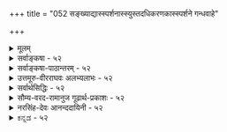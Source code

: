 +++
title = "052 सङ्ख्याद्यास्स्पर्शनास्स्युस्तदधिकरणकास्स्पर्शने गन्धवाहे"

+++
<details><summary>मूलम्</summary>

संख्याद्यास्स्पर्शनास्स्युस्तदधिकरणकास्स्पर्शने गन्धवाहे तेषां द्रव्योपलम्भप्रतिनियतनिजाध्यक्षयोग्यत्वतश्चेत् ।  
इ(ष्टंत्वं)ष्टस्त्वंशेन चात्मप्रभृतिषु सहते तैः प्रसिद्ध्यन्ति सर्वे तद्बाह्ये व्याप्तिरिष्टा यदि सततगतेरप्यसावस्तु बाह्ये ॥ ५२ ॥
</details>

<details><summary>सर्वाङ्कषा - ५२</summary>

वायोः प्रत्यक्षत्वे तद्गतसंख्यादिकमपि प्रत्यक्षतो गृह्येतेत्यादि परोक्तं बाधकमुपन्यस्य निराकरोतिसंख्याद्या इत्यादिना । **गन्धवाहे** = वायौ **स्पार्शने** = त्वगिन्द्रियग्राह्ये सति, **तदधिकरणकाः** = वायौ वर्तमानाः **संख्याद्याः** =संख्यापरिमाणादयोऽपि **स्पार्शनाः** = त्वगिन्द्रियग्राह्याः **स्युः** = भवेयुः । तत्र हेतुः - तेषामित्यादि । **तेषां** = संख्यादीनांम् द्रव्योपलंभप्रतिनियतनिजाध्यक्ष **योग्यत्वतः** = **द्रव्यस्य** = संख्याद्याश्रयस्य द्रव्यस्य 

[[101]]

इष्टं त्वंशे, न चात्मप्रभृतिषु सह ते तैः प्रसिद्ध्यन्ति सर्वे 

तद्वाह्ये व्याप्तिरिष्टा यदि, सततगतेरप्यसावस्तु बाह्ये ॥52॥ 

T 



**उपलंभे** = प्रत्यक्षत्वे **प्रतिनियतं** = नियमेन व्याप्तम्, यत् **निजाध्यक्षयोग्यत्वम्** = आश्रयग्रहणयोग्येन्द्रियजन्यप्रत्यक्षविषयत्वम्, तन्नियमात् इत्यर्थः । संख्यादीनां गुणानां प्रत्यक्षं प्रति तदाश्रयद्रव्यग्रहणसमर्थमिन्द्रियमेव कारणं दृष्टम्, अन्वयव्यतिरेकवशात् । यथा घटगता संख्या, घटग्रहणसमर्थेन्द्रियेण चक्षुषा त्वचा च गृह्यते इति नियमः सर्वसंमतः । एवञ्च वायोः यदि त्वचा ग्रहणम्, तर्हि वायुगता संख्यापि त्वचा गृह्येत । **चेत्** = इति चेत्; समाधत्ते – इष्टं त्वंशे । 'प्रथमो वायुः ववौ, द्वितीयो ववौ' इत्याद्या अनुभवा दृश्यन्त एव । ‘अधिकरणग्राहकमिन्द्रियम्, तद्गतगुणमपि गृह्णाति' इत्ययं नियमः सर्वांशे नेष्टः, घटग्राहकेण चक्षुषा, घटगतगुरुत्वस्याग्रहणात् । अत उक्तम् **अंशे** = क्वचिद्विषये इष्टमिदम्, न तु सर्वत्रेति त्वयापि वक्तव्यमेव । एतादृशं व्याप्तिभङ्गमात्मन्यपि प्रदर्शयति - न चेत्यादि । **आत्मप्रभृतिषु** = आत्मादिवस्तुषु ते **सर्वे** = तत्र वर्तमानाः सर्वे गुणाः तैः **सह** = आश्रयभूतैः आत्मादिभिस्सह न च **प्रसिद्ध्यन्ति** = नैव गृह्यन्ते । आत्मा तु 'अहम्' इति मानसप्रत्यक्षविषयः अङ्गीक्रियते । तत्र आत्मना सह आत्मगताः अणुत्वमहत्त्वपरिमाणादयः धर्माधर्मादयश्च न हि केनापि गृह्यन्ते । अतः 'आश्रयग्राहकम्, तदाश्रितमपि गृह्णाति' इति नियमः न सार्वत्रिकः। किन्तु अनुभवानुरोधेनैव व्यवस्था वक्तव्या । पुनश्शङ्कते - **तद्वाह्ये** = आत्मव्यतिरिक्त एव विषये **तद्व्याप्तिः** = पूर्वोक्तव्याप्तिः इष्टा **यदि** = संमता यदि; तर्हि, **असौ** = व्याप्तिः सततगतेः अपि **बाह्ये** = वायुभिन्नपृथिव्यादिविषय एव अस्तु, न तु वायौ, इत्यपि कुतो न स्यात् । नियमाः खलु अनुभवेनैव निरूप्यन्ते । अतः वायोः प्रत्यक्षत्वे न कापि हानिः ॥ 

वस्तुतस्तु – पञ्चस्विन्द्रियेषु द्रव्यग्राहकं द्वयमेव, चक्षुः, त्वक् च । तत्रापि, लोके 'प्रत्यक्षतो दृष्टम्' 'प्रत्यक्षदर्शनम्' इत्यादिव्यवहारास्सर्वेऽपि चाक्षुषा एव दृष्टाः । अतः इतरेन्द्रियजन्यज्ञानानां शास्त्रदृष्ट्या प्रत्यक्षत्वेऽपि, लोकदृष्ट्या चाक्षुषज्ञान एव प्रत्यक्षत्वव्यवहारात्, 'बाह्यप्रत्यक्षत्वावच्छिन्नं प्रति रूपं कारणम्' इति वायुः न प्रत्यक्षः । न च विपरीतमेव किं न स्यात्, बाह्यप्रत्यक्षत्वावच्छिन्नं प्रति स्पर्श एव कारणमस्त्विति शङ्खयम्; आलोकस्याचाक्षुषत्वप्रसङ्गात् । अस्त्वालोकोऽनुमेय एवेति तु न; घटादीनामप्यनुमेयत्वप्रसङ्गात् । अतो रूपमेव बाह्यप्रत्यक्षत्वप्रयोजकमिति तेषामाशयः । किञ्च वायोः त्वगिन्द्रियग्राह्यत्वे, अपवरके वर्तमानो निश्चलो वायुः कुतस्त्वचा न गृह्यते? न च तत्र वायुरेव नास्तीति वाच्यम्, तत्र स्थितानां श्वासोच्छ्वासदर्शनात् । अतः वायुर्न प्रत्यक्षः, किन्तु स्पर्शाद्यनुमेयः । वेदान्तिभिस्तु केवललोकव्यवहारापरिगणनात्, तन्निराकरणम् । 'वातो वाति' इत्यनुभवोऽपि स्पर्शविषयक एव । एवं च- 

'मर्यादानामसाङ्कर्यात् शास्त्राणां विषयस्थितेः । खण्डनानां नावकाशः भावाविष्करणं परम् ॥ परंतु कालमाहात्म्यान्महर्ष्याशयदूरगाः । खण्डनैकव्यसनिनो जाता हन्त ! विपश्चितः ॥ बौद्धा यदा विप्रतीपं गताः पाण्डित्यगर्विताः । तदारभ्य व्यसनिनो जाताः प्रायो विपश्चितः ॥ 

एतस्माज्जायते प्राणो मनस्सर्वेन्द्रियाणि च । खं वायुज्र्ज्योतिरापः पृथिवी विश्वस्य धारिणी ॥ 



53. 

[[102]]

[प्राणोऽपि वायुविशेष एव ] 

न प्राणो वायुमात्रं सह परिपठनात् न क्रिया द्रव्यतोक्तेः 

तेजोवद्वा न तत्त्वान्तरमगणनतो वायुतानुज्झनाच्च । तस्माद्वातो विशेषं घनजलकरकान्यायतः प्राप्य कंचित्. 

देहान्तर्दाशविध्यं भजति बहुविधोपक्रियो वृत्तिभेदैः ॥53॥ 

आचार्यसार्वभौमोऽयं न समो यद्यपीतरैः । अवृणोद्यं स्वयं ज्ञानविज्ञानाद्यधिदेवता ॥ यत्किञ्चित्साधने वापि समर्थो बाधनेऽथवा । चर्चामेवं करोति स्म तत्तत्कालानुरोधतः ॥ तथापि शिष्यबुद्ध्यादिवैशद्यार्थं तदा तदा । तस्यैवानुग्रहाद्ज्ञेयस्तद्वचोऽर्थो न चान्यथा ॥ गुरोश्शापस्तु शिष्यः स्याद्भक्तो भगवतस्तथा । स्मर्तव्योऽयं सदा न्यायः बहुसंशयनाशकृत् ॥ इदं रहस्यं तत्तदवसरे व्यक्तीभविष्यति ॥ ५२ ॥
</details>


<details><summary>सर्वाङ्कषा-पाठान्तरम् - ५२</summary>

वायोः प्रत्यक्षत्वे तद्गतसंख्यादिकमपि प्रत्यक्षतो गृह्येतेत्यादि परोक्तं बाधकमुपन्यस्य निराकरोति - संख्याद्या इत्यादिना । गन्धवाहे = वायौ स्पार्शने = त्वगिन्द्रियग्राह्ये सति, तदधिकरणकाः = वायौ वर्तमानाः संख्याद्याः = संख्यापरिमाणादयोऽपि स्पार्शनाः = त्वगिन्द्रियग्राह्याः स्युः = भवेयुः । तत्र हेतुः - तेषामित्यादि । तेषां = संख्यादीनां द्रव्योपलंभप्रतिनियतनिजाध्यक्षयोग्यत्वतः = द्रव्यस्य = संख्याद्याश्रयस्य द्रव्यस्य उपलंभे = प्रत्यक्षत्वे प्रतिनियतं = नियमेन व्याप्तम्‌, यत्‌ निजाध्यक्षयोग्यत्वम्‌ = आश्रयग्रहणयोग्येन्द्रिय- जन्यप्रत्यक्षविषयत्वम्‌, तन्नियमात्‌ इत्यर्थः । संख्यादीनां गुणानां प्रत्यक्षं प्रति तदाश्रयद्रव्यग्रहणसमर्थमिन्द्रियमेव कारणं दृष्टम्‌, अन्वयव्यतिरेकवशात्‌ । यथा घटगता संख्या, घटग्रहणसमर्थेन्द्रियेण चक्षुषा त्वचा च गृह्यते इति नियमः सर्वसंमतः । एवञ्च वायोः यदि त्वचा ग्रहणम्‌, तर्हि वायुगता संख्यापि त्वचा गृह्येत । चेत्‌ = इति चेत्‌; समाधत्ते - इष्ट त्वंशे । 'प्रथमो वायुः ववौ, द्वितीयो ववौ' इत्याद्या अनुभवा दृश्यन्त एव । अधिकरणग्राहकमिन्द्रियम्‌, तद्गतगुणमपि गृह्णाति' इत्ययं नियमः सर्वांश नेष्टः, घटग्राहकेण चक्षुषा, घटगतगुरुत्वस्याग्रहणात्‌ । अत उक्तम्‌ अंशे = क्वचिद्विषये इष्टमिदम्‌, न तु सर्वत्रेति त्वयापि वक्तव्यमेव । एतादृशं व्याप्तिभङ्गमात्मन्यपि प्रदर्शयति - न चेत्यादि । आत्मप्रभृतिषु =आत्मादिवस्तुषु ते सर्वे = तत्र वर्तमानाः सर्वे गुणाः तैः सह = आश्रयभूतैः आत्मादिभिस्सह न च प्रसिद्ध्यन्ति = नैव गृह्यन्ते । आत्मा तु 'अहम्‌' इति मानसप्रत्यक्षविषयः अङ्गीक्रियते । तत्र आत्मना सह आत्मगताः अणुत्वमहत्त्वपरिमाणादयः धर्माधर्मादयश्च न हि केनापि गृह्यन्ते । अतः 'आश्रयग्राहकम्‌, तदाश्रितमपि गृह्णाति' इति नियमः न सार्वत्रिकः । किन्तु अनुभवानुरोधेनैव व्यवस्था वक्तव्या । पुनश्शङ्कते - तद्बाह्ये = आत्मव्यतिरिक्त एव विषये तद्व्याप्तिः = पूर्वोक्तव्याप्तिः इष्टा यदि = संमता यदि; तर्हि, असौ = व्याप्तिः सततगतेः अपि बाह्ये = वायुभिन्नपृथिव्यादिविषय एव अस्तु, न तु वायौ, इत्यपि कुतो न स्यात्‌ । नियमाः खलु अनुभवेनैव निरूप्यन्ते । अतः वायोः प्रत्यक्षत्वे न कापि हानिः ॥   
वस्तुतस्तु पञ्चस्विन्द्रियेषु द्रव्यग्राहकं द्वयमेव, चक्षुः, त्वक्‌ च । तत्रापि, लोके प्रत्यक्षतो दृष्टम्‌' प्रत्यक्षदर्शनम्‌' इत्यादिव्यवहारास्सर्वेऽपि चाक्षुषा एव दृष्टाः । अतः इतरेन्द्रियजन्यज्ञानानां शास्त्रदृष्ट्या प्रत्यक्षत्वेऽपि, लोकदृष्ट्या चाक्षुषज्ञान एव प्रत्यक्षत्वव्यवहारात्‌, 'बाह्यप्रत्यक्षत्वावच्छिन्नं प्रति रूपं कारणम्‌' इति वायुः न प्रत्यक्षः । न च विपरीतमेव किं न स्यात्‌, बाह्यप्रत्यक्षत्वावच्छिन्नं प्रति स्पर्श एव कारणमस्त्विति शङ्क्यम्‌; आलोकस्याचाक्षुषत्वप्रसङ्गात्‌ । अस्त्वालोकोऽनुमेय एवेति तु नः घटादीनामप्यनुमेयत्वप्रसङ्गात्‌ । अतो रूपमेव बाह्यप्रत्यक्षत्वप्रयोजकमिति तेषामाशयः । किञ्च वायोः त्वगिन्द्रियग्राह्यत्वे, अपवरके वर्तमानो निश्चलो वायुः कुतस्त्वचा न गृह्यते? न च तत्र वायुरेव नास्तीति वाच्यम्‌, तत्र स्थितानां श्वासोच्छ्वासदर्शनात्‌ । अतः वायुर्न प्रत्यक्षः, किन्तु स्पर्शाद्यनुमेयः । वेदान्तिभिस्तु केवललोकव्यवहारापरिगणनात्‌, तन्निराकरणम्‌ । 'वातो वाति' इत्यनुभवोऽपि स्पर्शविषयक एव । एवं च -   
'मर्यादानामसाङ्कर्यात्‌ शास्त्राणां विषयस्थितेः । खण्डनानां नावकाशः भावाविष्करणं परम्‌ ॥   
परं तु कालमाहात्म्यान्महर्ष्याशयदूरगाः । खण्डनैकव्यसनिनो जाता हन्त! विपश्चितः ॥   
बौद्धा यदा विप्रतीपं गताः पाण्डित्यगर्विताः । तदारभ्य व्यसनिनो जाताः प्रायो विपश्चितः ॥   
एतस्माज्जायते प्राणो मनस्सर्वेन्द्रियाणि च । खं वायुर्ज्योतिरापः पृथिवी विश्वस्य धारिणी ॥  
आचार्यसार्वभौमोऽयं न समो यद्यपीतरैः । अवृणोद्यं स्वयं ज्ञानविज्ञानाद्यधिदेवता ॥   
यत्किञ्चित्साधने वापि समर्थो बाधनेऽथवा । चर्चामेवं करोति स्म तत्तत्कालानुरोधतः ॥   
तथापि शिष्यबुद्ध्यादिवैशद्यार्थं तदा तदा । तस्यैवानुग्रहाद्ज्ञेयस्तद्वचोऽर्थो न चान्यथा ॥   
गुरोश्शापस्तु शिष्यःस्याद्भक्तो भगवतस्तथा । स्मर्तव्योऽयं सदा न्यायः बहुसंशयनाशकृत्‌ ॥   
इदं रहस्यं तत्तदवसरे व्यक्तीभविष्यति ॥ ५२ ॥
</details>


<details><summary>उत्तमूरु-वीरराघवः अलभ्यलाभः - ५२</summary>

संख्याद्या इति । संख्यापरिमाणपृथक्त्वसंयोगविभागपरत्वापरत्वानि कर्म चेति व्याख्यायामेव  
व्यक्तम् । स्पर्शनपदस्थाने स्पार्शनपदं युक्तम्; चाक्षुषपदवदिदम्; त्वगिन्द्रियग्राह्येत्यर्थकम् । गन्धवाहस्य स्पार्शनत्वे तदीयानां संख्यादीनामपि स्पार्शनत्वापत्तिः, तेषामध्यक्षयोग्यता हि द्रव्योपलम्भप्रतिनियना । संख्यादिप्रत्यक्षं प्रति योग्यतदाश्रयसंनिकर्षस्यैव कारणत्वादित्यर्थः । स्युश्चेत् । इतिराक्रष्टव्य इति प्रागेवोक्तम्; स्युरिति चेदित्यर्थः । अंशत इष्टापत्तिरित्याह इष्टं त्वंश इति । वायुगतसंख्यादिस्पार्शनं तत्रतत्रेष्यत एवेत्यर्थः । वस्तुतो द्रव्यप्रत्यक्षे तद्गतसंख्यादिप्रत्यक्षमिति नियमो नेत्याह न चेति । आत्मादिद्रव्येषु स्थिताः ते = संख्यादयः सर्वे तैः सह = द्रव्यैः सह न प्रसिद्ध्यन्ति च - न गृह्णन्ते चेत्यर्थः । सर्वे इत्यनेन संख्यादिषु कतिपयग्रहणं दृष्टमिति ज्ञाप्यते । आत्मरूपद्रव्यभिन्नद्रव्यप्रत्यक्षे एव तदीयसंख्यादिप्रत्यक्षमिति नियम इति शंकते तद्बाह्ये व्याप्तिरिष्टेति । तद्बाह्ये = तद्भिन्ने इत्यर्थः । यदीत्यनन्तरं तर्हीति पूरणीयम् । असौ - नियमः सततगतेरपि बाह्ये = आत्मवायूभयभिन्न एव भवत्विर्थः ॥ ५२ ॥
</details>


<details><summary>सर्वार्थसिद्धिः - ५२</summary>

वायुप्रत्यक्षतायां परोक्तमनिष्टं शङ्कते - संख्येति ॥ वायौ त्वगिन्द्रियग्राह्ये तन्निष्ठसंख्यापरिमाणादिद्वीन्द्रियग्रा-ह्यवर्गोऽपि तेन सह त्वचा गृह्येत । तेषां संख्यादीनां स्वाधारद्रव्योपलब्धियोग्यतासमानयोग्यताकत्वादित्यर्थः । अत्रांशत इष्टप्रसङ्गतामाह - इष्टमिति । उपलभ्यते ह्येका वह्निशिखा, एका वारिधारेत्यादिवत् एकोऽयं वायुरिति । रन्ध्रभेदनिष्क्रान्तेषु च वायुषु सावधानं स्पृशतो द्वित्वद्विपृथक्त्वादयो भान्ति । यावता च त्वगिन्द्रियभागेन वायुस्संबध्यते, तावदवच्छिन्नं तत्परिमाणं च गृह्यत एव । न हि घटादावपि त्वगिन्द्रियसंबद्धप्रदेशाभ्यधिकवर्ति परिमाणं तेन गृह्यते । स्पृष्टापसृते वायौ संयोगविभागौ स्फुटौ । एकस्मिन् शरीरे अनेकैर्वंशरन्ध्रादिभिरनेकेषु वायुस्रोतस्सु प्रवर्तितेषु तत्तदपेक्षया परत्वापरत्वे अपि सुलभे ; कर्म च, वतीति प्रत्ययात् । अन्यथा सरित्प्रवाहे स्यन्दनं च त्वचा न गृह्येत । यस्तु वायोः संमूर्च्छनाद्यवस्थासु संख्यादेरग्रहः स तोयादावपि समः । प्रसङ्गस्य व्याप्तिभङ्गमप्याह - न चेति । आत्मनि तावद्यद्यप्यहमेक इति धीस्स्यात्, तथाऽपि तत्परिमाणं न गृह्यते । अत एव ह्यणुत्वविभुत्वदेहपरिमाणत्वसन्देहः । एवमन्यदपि । तथा बाह्येष्वपि द्रव्योपलम्भेऽपि द्वित्वत्रित्वाद्यग्रहो दृष्टः । उक्तव्यतिरिक्तेष्वयं नियम इति शङ्कते - तद्बाह्य इति । सान्तर्हसमाह - सततगतेरिति । यथादर्शनं व्यवस्था त्वयाऽपि दुस्त्यजेति भावः ॥ ५२ ॥ इति वायुप्रत्यक्षत्वम् ॥
</details>


<details><summary>सौम्य-वरद-रामानुज गूढार्थ-प्रकाशः - ५२</summary>

एकस्मिन् इति । कालकृतपरत्वापरत्वविषयमिदम् । तेष्वेव वायुस्रोतस्सु प्रसृतकराग्रस्थवायौ उरःप्रभृतिसम्बद्धवायौ च दिक्कृतपरत्वापरत्वे च स्पार्शने इति बोध्यम् । एवमन्यदपीति । आत्मस्थसंयोगविभागादिकमपि न प्रत्यक्षमिति भावः । श्लोके - बाह्यपदद्वयं व्यतिरिक्तपरम् ॥ ५२ ॥
</details>


<details><summary>नरसिंह-देवः आनन्ददायिनी - ५२</summary>

आक्षेप(पिकीं)संगति दर्शयति - वायुप्रत्यक्षतायामिति । संख्यापरिमाणादीत्यादिग्रहणेन संयोगविभत्यपरत्वादिसंग्रहः । स्वाधारेति - संख्यादेः स्वाधारभूतद्रव्यप्रत्यक्षत्वयोग्यताव्यापकप्रत्यक्षत्वयोग्यताकत्वादित्यर्थः । वायुगतसंख्यादिमात्रपक्षीकारे अंशत इष्टापत्तिरित्याभासत्वं तर्कस्येत्याह - अत्रांशत इति । ननु सर्वप्रदेशावच्छदेनापि परिमाणं गृह्यते सन्निकृष्टत्वादित्यत्राह - न हीति । अन्धकारस्यह्रस्वा(ह्नस्वदीर्घा)दिस्तम्भैकदेशस्पर्शे अयमस्मादधिकपरिमाणवान्न वेति संशयदर्शनादिति भावः । अन्यथेति - अविशेषादिति भावः । समूर्छनं - विरुद्धगतिमतो(राभिख्येन संबन्धः)स्समूहीभावः । आदिशब्देन निरन्तरस्रोतोभाव उच्यते । तोयादिवत् सजातीयसंमेलनस्य प्रतिबन्धकत्वात् राशिवन्याद्यवयव(न्यागत)व्रीहिवृक्षादिगतसंख्यादिप्रत्यक्षव (ख्याद्यप्रत्यक्षत्वा) दित्यर्थः । अनिष्टप्रसङ्गरूपाङ्गहानिमुक्त्वा अङ्गान्तरहानिमप्याह - प्रसङ्गस्येति । नन्वह(न्वात्मन्यह)मेक इति संख्याया ग्रहणात्तत्र व्यभिचाराभावात् कथं व्याप्तिभङ्ग इत्यत्राह - आत्मनीति । तथा च संख्याव्यतिरिक्तेषु प्रत्यक्षत्वापादने आत्मगतपरिमाणा(दौ)दिषु व्याप्तिभङ्ग इत्यर्थः । मूलोक्तप्रभृतिशब्दार्थं विवृण्वन् संख्यायामपि व्याप्तिभङ्गं दर्शयति - तथा बाह्ये(ष्वपी)ष्विति । राशिसेनावनस्पतिवन्याद्यवयवगतद्वित्वादावित्यर्थः ॥ ५२ ॥  
 वायुप्रत्यक्षत्वम्
</details>


<details><summary>ಕನ್ನಡ - ५२</summary>

गन्धवाहे स्पर्शने तदधिकरणकाः सङ्ख्याद्याः, तेषां प्रपलम्भप्रतिनिय निजाध्यक्षयोग्यत्वतः स्पर्शनाः सुः चेत् वायु त्वगिन्द्रियग्राह्यवॆन्दु ऒप्पिदरॆ वायुविनल्लिरुव

68

[ श्लोक 53

इष्टं त्वंशे न चात्मप्रकृतिषु सहते तैः प्रसिद्धनि सर्वॆ तद्भा व्याप्तिरिष्टा यडि सततगळेर सावस्तु बाह्य

[प्राणवायुविन स्वरूप निर्णय

-53-

न प्राणो वायुमात्रं सहपरिषठनान्न क्रिया द्रव्यतो तेजोवद्वा न तत्वानर गणनतो वायुतानु नाच्च ।

सङ्ख्या

परिमाणादिगळू सह द्रव्य प्रत्यक्षदॊन्दिगॆ तप्पदे प्रत्यक्षवागबेकागिरुवुदरिन्द त्वन्द्रियग्राह्यवागबेकागुत्तदॆ ऎन्दरॆ, अंश तु इष्टं द्रव्यप्रत्यक्षवादरॆ अदरल्लिरुव गुणगळू प्रत्यक्षवाग बेकागुत्तदॆ, ऎम्ब नियम ऒन्दु दॊड्ड गाळि बीसितु' ऎन्दाग वायुविन सङ्ख्यॆ, परिमाण तॊरुवुदरिन्द कॆलवंशगळल्लि नमगू सम्म तवे. सर्वांशदल्लि निमगू अदु सम्मतवल्ल ऎन्दु तोरिसुत्तारॆ आत्मप्रकृतिवु सर्वॆ ते तैः सह न प्रसिद्ध आत्म मुन्ताद द्रव्यगळल्लि आत्मन ऎल्ला गुणगळू आत्मनॊन्दिगॆ तोरुत्तिल्लवष्टॆ. 'नानु' ऎन्दाग आत्मनु मानस प्रत्यक्षदल्लि तोरुत्तिद्दरू अवन परिणामादिगळु तोरुवुदिल्लवॆम्बुदु सर्वानुभवसिद्ध. आद्दरिन्द द्रव्य गृहीतवादरॆ अदर ऎल्ल धर्मगळू तोरबॆङ्कॆम्ब नियम सार्वत्रिकवल्ल. ता व्याप्तिः इष्टा यदि, असौ सततगतेरसि बाह्य अस्तु - आत्मन परिणामादि व्यतिरिक्त धर्मगळल्ले हिन्दॆ हेळिद नियम नमगॆ सम्मत वॆन्दरॆ, ई नियम वायुवन्नु बिट्टु उळिद विषयदल्ले इरलि. आद्द रिन्द वायु प्रत्यक्ष सिद्धवे हॊरतु, अनुमानसाध्यवल्ल ॥ ५२ ॥
</details>
